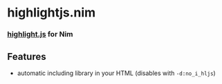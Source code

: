 <div>

# highlightjs.nim

### [highlight.js](https://highlightjs.org/) for Nim

</div>


## Features

- automatic including library in your HTML (disables with `-d:no_i_hljs`)
